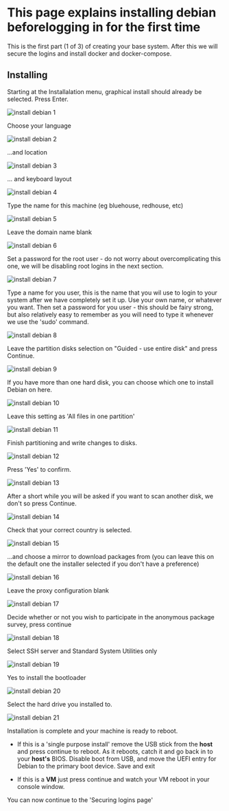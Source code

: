 # This page explains installing debian beforelogging in for the first time

This is the first part (1 of 3) of creating your base system.  After this we will secure the logins and install docker and docker-compose.

## Installing

Starting at the Installalation menu, graphical install should already be selected.  Press Enter.

![install debian 1](../images/install_debian_1.png)

Choose your language

![install debian 2](../images/install_debian_2.png)

...and location

![install debian 3](../images/install_debian_3.png)

... and keyboard layout

![install debian 4](../images/install_debian_4.png)

Type the name for this machine (eg bluehouse, redhouse, etc)

![install debian 5](../images/install_debian_5.png)

Leave the domain name blank

![install debian 6](../images/install_debian_6.png)

Set a password for the root user - do not worry about overcomplicating this one, we will be disabling root logins in the next section.

![install debian 7](../images/install_debian_7.png)

Type a name for you user, this is the name that you wil use to login to your system after we have completely set it up.  Use your own name, or whatever you want.  Then set a password for you user - this should be fairy strong, but also relatively easy to remember as you will need to type it whenever we use the 'sudo' command.

![install debian 8](../images/install_debian_8.png)

Leave the partition disks selection on "Guided - use entire disk" and press Continue.

![install debian 9](../images/install_debian_9.png)

If you have more than one hard disk, you can choose which one to install Debian on here.

![install debian 10](../images/install_debian_10.png)

Leave this setting as 'All files in one partition'

![install debian 11](../images/install_debian_11.png)

Finish partitioning and write changes to disks.

![install debian 12](../images/install_debian_12.png)

Press 'Yes' to confirm.

![install debian 13](../images/install_debian_13.png)

After a short while you will be asked if you want to scan another disk, we don't so press Continue.

![install debian 14](../images/install_debian_14.png)

Check that your correct country is selected.

![install debian 15](../images/install_debian_15.png)

...and choose a mirror to download packages from (you can leave this on the default one the installer selected if you don't have a preference)

![install debian 16](../images/install_debian_16.png)

Leave the proxy configuration blank

![install debian 17](../images/install_debian_17.png)

Decide whether or not you wish to participate in the anonymous package survey, press continue

![install debian 18](../images/install_debian_18.png)

Select SSH server and Standard System Utilities only

![install debian 19](../images/install_debian_19.png)

Yes to install the bootloader

![install debian 20](../images/install_debian_20.png)

Select the hard drive you installed to.

![install debian 21](../images/install_debian_21.png)

Installation is complete and your machine is ready to reboot.

 - If this is a 'single purpose install' remove the USB stick from the **host** and press continue to reboot.  As it reboots, catch it and go back in to your **host's** BIOS. Disable boot from USB, and move the UEFI entry for Debian to the primary boot device. Save and exit

 - If this is a **VM** just press continue and watch your VM reboot in your console window.

You can now continue to the 'Securing logins page'
